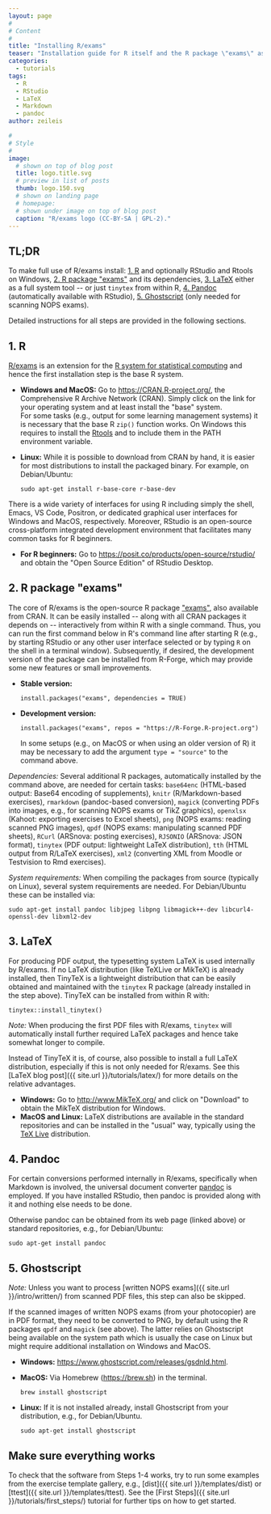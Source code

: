 ```yaml
---
layout: page
#
# Content
#
title: "Installing R/exams"
teaser: "Installation guide for R itself and the R package \"exams\" as well as further open-source tools that are required for certain tasks."
categories:
  - tutorials
tags:
  - R
  - RStudio
  - LaTeX
  - Markdown
  - pandoc
author: zeileis

#
# Style
#
image:
  # shown on top of blog post
  title: logo.title.svg
  # preview in list of posts
  thumb: logo.150.svg
  # shown on landing page
  # homepage:
  # shown under image on top of blog post
  caption: "R/exams logo (CC-BY-SA | GPL-2)."
---
```


## TL;DR

To make full use of R/exams install: [1. R](#1-r) and optionally RStudio and Rtools on Windows, [2. R package "exams"](#2-r-package-exams) and its dependencies, [3. LaTeX](#3-latex) either as a full system tool -- or just `tinytex` from within R, [4. Pandoc](#4-pandoc) (automatically available with RStudio), [5. Ghostscript](#5-ghostscript) (only needed for scanning NOPS exams).

Detailed instructions for all steps are provided in the following sections.


## 1. R

[R/exams](https://www.R-exams.org/) is an extension for the [R system for statistical computing](https://www.R-project.org) and hence the first installation step is the base R system. 

- **Windows and MacOS:** Go to <https://CRAN.R-project.org/>, the Comprehensive R Archive Network (CRAN). Simply click on the link for your operating system and at least install the "base" system.  
   For some tasks (e.g., output for some learning management systems) it is necessary that the base R `zip()` function works. On Windows this requires to install the [Rtools](https://CRAN.R-project.org/bin/windows/Rtools/) and to include them in the PATH environment variable.
- **Linux:** While it is possible to download from CRAN by hand, it is easier for most distributions to install the packaged binary. For example, on Debian/Ubuntu:

  ```{r}
  sudo apt-get install r-base-core r-base-dev
  ```

There is a wide variety of interfaces for using R including simply the shell, Emacs, VS Code, Positron, or dedicated graphical user interfaces for Windows and MacOS, respectively. Moreover, RStudio is an open-source cross-platform integrated development environment that facilitates many common tasks for R beginners.

- **For R beginners:** Go to <https://posit.co/products/open-source/rstudio/> and obtain the "Open Source Edition" of RStudio Desktop.



## 2. R package "exams"

The core of R/exams is the open-source R package ["exams"](https://CRAN.R-project.org/package=exams), also available from CRAN. It can be easily installed -- along with all CRAN packages it depends on -- interactively from within R with a single command. Thus, you can run the first command below in R's command line after starting R (e.g., by starting RStudio or any other user interface selected or by typing `R` on the shell in a terminal window). Subsequently, if desired, the development version of the package can be installed from R-Forge, which may provide some new features or small improvements.

- **Stable version:**

  ```{r}
  install.packages("exams", dependencies = TRUE)
  ```
- **Development version:**

  ```{r}
  install.packages("exams", repos = "https://R-Forge.R-project.org")
  ```
  
  In some setups (e.g., on MacOS or when using an older version of R) it may be necessary to add the argument `type = "source"` to the command above.

_Dependencies:_ Several additional R packages, automatically installed by the command above, are needed for certain tasks: `base64enc` (HTML-based output: Base64 encoding of supplements), `knitr` (R/Markdown-based exercises), `rmarkdown` (pandoc-based conversion), `magick` (converting PDFs into images, e.g., for scanning NOPS exams or TikZ graphics), `openxlsx` (Kahoot: exporting exercises to Excel sheets), `png` (NOPS exams: reading scanned PNG images), `qpdf` (NOPS exams: manipulating scanned PDF sheets), `RCurl` (ARSnova: posting exercises), `RJSONIO` (ARSnova: JSON format), `tinytex` (PDF output: lightweight LaTeX distribution), `tth` (HTML output from R/LaTeX exercises), `xml2` (converting XML from Moodle or Testvision to Rmd exercises).


_System requirements:_ When compiling the packages from source (typically on Linux), several system requirements are needed. For Debian/Ubuntu these can be installed via:

```{r}
sudo apt-get install pandoc libjpeg libpng libmagick++-dev libcurl4-openssl-dev libxml2-dev
```



## 3. LaTeX

For producing PDF output, the typesetting system LaTeX is used internally by R/exams. If no LaTeX distribution (like TeXLive or MikTeX) is already installed, then TinyTeX is a lightweight distribution that can be easily obtained and maintained with the `tinytex` R package (already installed in the step above). TinyTeX can be installed from within R with:

```{r}
tinytex::install_tinytex()
```

_Note:_ When producing the first PDF files with R/exams, `tinytex` will automatically install further required LaTeX packages and hence take somewhat longer to compile.

Instead of TinyTeX it is, of course, also possible to install a full LaTeX distribution, especially if this is not only needed for R/exams. See this [LaTeX blog post]({{ site.url }}/tutorials/latex/) for more details on the relative advantages.

- **Windows:** Go to <http://www.MikTeX.org/> and click on "Download" to obtain the MikTeX distribution for Windows.
- **MacOS and Linux:** LaTeX distributions are available in the standard repositories and can be installed in the "usual" way, typically using the [TeX Live](https://www.tug.org/texlive/) distribution.


## 4. Pandoc

For certain conversions performed internally in R/exams, specifically when Markdown is involved, the universal document converter [pandoc](https://www.pandoc.org/) is employed. If you have installed RStudio, then pandoc is provided along with it and nothing else needs to be done.

Otherwise pandoc can be obtained from its web page (linked above) or standard repositories, e.g., for Debian/Ubuntu:

```{r}
sudo apt-get install pandoc
```


## 5. Ghostscript

_Note:_ Unless you want to process [written NOPS exams]({{ site.url }}/intro/written/) from scanned PDF files, this step can also be skipped.

If the scanned images of written NOPS exams (from your photocopier) are in PDF format, they need to be converted to PNG, by default using the R packages `qpdf` and `magick` (see above). The latter relies on Ghostscript being available on the system path which is usually the case on Linux but might require additional installation on Windows and MacOS.

- **Windows:** <https://www.ghostscript.com/releases/gsdnld.html>.
- **MacOS:** Via Homebrew (https://brew.sh) in the terminal.

  ```{r}
  brew install ghostscript
  ```

- **Linux:** If it is not installed already, install Ghostscript from your distribution, e.g., for Debian/Ubuntu.

  ```{r}
  sudo apt-get install ghostscript
  ```



## Make sure everything works

To check that the software from Steps 1-4 works, try to run some examples from the exercise template gallery, e.g., [dist]({{ site.url }}/templates/dist) or [ttest]({{ site.url }}/templates/ttest). See the [First Steps]({{ site.url }}/tutorials/first_steps/) tutorial for further tips on how to get started.
